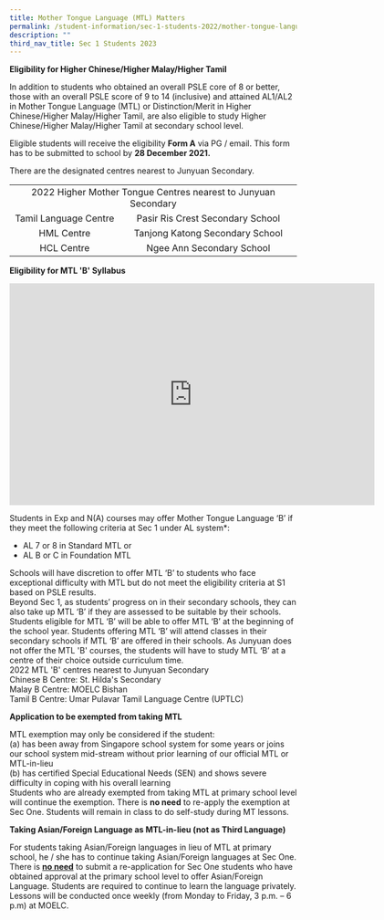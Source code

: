 ```yaml
---
title: Mother Tongue Language (MTL) Matters
permalink: /student-information/sec-1-students-2022/mother-tongue-language-mtl-matters/
description: ""
third_nav_title: Sec 1 Students 2023
---
```


<p><strong>Eligibility for Higher Chinese/Higher Malay/Higher Tamil</strong></p>
<p>In addition to students who obtained an overall PSLE core of 8 or better, those with an overall PSLE score of 9 to 14 (inclusive) and attained AL1/AL2 in Mother Tongue Language (MTL) or Distinction/Merit in Higher Chinese/Higher Malay/Higher Tamil, are also eligible to study Higher Chinese/Higher Malay/Higher Tamil at secondary school level.</p>
<p>Eligible students will receive the eligibility <strong>Form A</strong> via PG / email. This form has to be submitted to school by <strong>28 December 2021.</strong></p>
<p>There are the designated centres nearest to Junyuan Secondary.</p>
<table width="0">
<tbody>
<tr>
<td style="text-align: center;" colspan="2" width="623">2022 Higher Mother Tongue Centres nearest to Junyuan Secondary</td>
</tr>
<tr>
<td style="text-align: center;" width="226">Tamil Language Centre</td>
<td style="text-align: center;" width="397">Pasir Ris Crest Secondary School</td>
</tr>
<tr>
<td style="text-align: center;" width="226">HML Centre</td>
<td style="text-align: center;" width="397">Tanjong Katong Secondary School</td>
</tr>
<tr>
<td style="text-align: center;" width="226">HCL Centre</td>
<td style="text-align: center;" width="397">Ngee Ann Secondary School</td>
</tr>
</tbody>
</table>
<p><strong>Eligibility for MTL 'B' Syllabus</strong></p>
<p><iframe src="https://docs.google.com/presentation/d/e/2PACX-1vQOM5j3RT40ZmTCQsW4WsyPkl4_yMu5mHSYh5LFWkHEU_H1JcsDUprlp7YXU_ZqFJOmx8Pas_ddyc-P/embed?start=false&amp;loop=true&amp;delayms=3000" width="640" height="389" frameborder="0" allowfullscreen="allowfullscreen" data-mce-fragment="1"></iframe></p>
<p>Students in Exp and N(A) courses may offer Mother Tongue Language &lsquo;B&rsquo; if they meet the following criteria at Sec 1 under AL system*:</p>
<ul>
<li>AL 7 or 8 in Standard MTL or</li>
<li>AL B or C in Foundation MTL</li>
</ul>
<p>Schools will have discretion to offer MTL &lsquo;B&rsquo; to students who face exceptional difficulty with MTL but do not meet the eligibility criteria at S1 based on PSLE results.<br />Beyond Sec 1, as students&rsquo; progress on in their secondary schools, they can also take up MTL &lsquo;B&rsquo; if they are assessed to be suitable by their schools.<br />Students eligible for MTL &lsquo;B&rsquo; will be able to offer MTL &lsquo;B&rsquo; at the beginning of the school year. Students offering MTL &lsquo;B&rsquo; will attend classes in their secondary schools if MTL &lsquo;B&rsquo; are offered in their schools. As Junyuan does not offer the MTL 'B' courses, the students will have to study MTL &lsquo;B&rsquo; at a centre of their choice outside curriculum time.<br />2022 MTL 'B' centres nearest to Junyuan Secondary<br />Chinese B Centre: St. Hilda's Secondary<br />Malay B Centre: MOELC Bishan<br />Tamil B Centre: Umar Pulavar Tamil Language Centre (UPTLC)</p>
<p><strong>Application to be exempted from taking MTL</strong></p>
<p>MTL exemption may only be considered if the student:<br />(a) has been away from Singapore school system for some years or joins our school system mid-stream without prior learning of our official MTL or MTL-in-lieu<br />(b) has certified Special Educational Needs (SEN) and shows severe difficulty in coping with his overall learning<br />Students who are already exempted from taking MTL at primary school level will continue the exemption. There is <strong>no need</strong> to re-apply the exemption at Sec One. Students will remain in class to do self-study during MT lessons.</p>
<p><strong>Taking Asian/Foreign Language as MTL-in-lieu (not as Third Language)</strong></p>
<p>For students taking Asian/Foreign languages in lieu of MTL at primary school, he / she has to continue taking Asian/Foreign languages at Sec One. There is <u><strong>no need</strong></u> to submit a re-application for Sec One students who have obtained approval at the primary school level to offer Asian/Foreign Language. Students are required to continue to learn the language privately. Lessons will be conducted once weekly (from Monday to Friday, 3 p.m. &ndash; 6 p.m) at MOELC.</p>